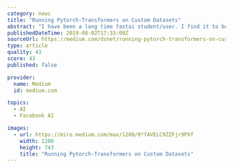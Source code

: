 ```yaml
---
category: news
title: "Running Pytorch-Transformers on Custom Datasets"
abstract: "I have been a long time fastai student/user. I find it to be one of the best way to learn about ML/DL and build SOTA models with as few a resources as possible. Like many I too am grateful to Jeremy & Rachel Thomas and the entire fastai team for this ..."
publishedDateTime: 2019-08-02T17:33:00Z
sourceUrl: https://medium.com/dsnet/running-pytorch-transformers-on-custom-datasets-717fd9e10fe2
type: article
quality: 43
score: 43
published: false

provider:
  name: Medium
  id: medium.com

topics:
  - AI
  - Facebook AI

images:
  - url: https://miro.medium.com/max/1200/0*fAVELC9ZZFjr9PXf
    width: 1200
    height: 743
    title: "Running Pytorch-Transformers on Custom Datasets"
---
```

